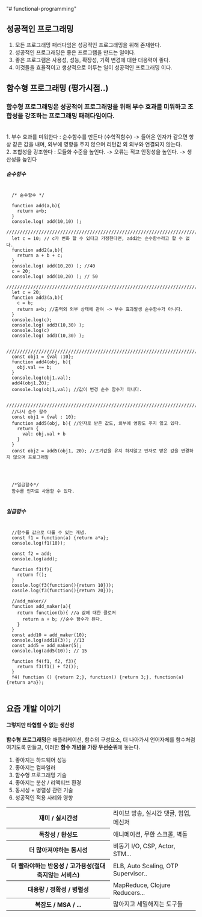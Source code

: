 "# functional-programming"

## 성공적인 프로그래밍
1. 모든 프로그래밍 패러다임은 성공적인 프로그래밍을 위해 존재한다.
1. 성공적인 프로그래밍은 좋은 프로그램을 만드는 일이다.
1. 좋은 프로그램은 사용성, 성능, 확장성, 기획 변경에 대한 대응력이 좋다.
1. 이것들을 효율적이고 생상적으로 이루는 일이 성공적인 프로그래밍 이다.


## 함수형 프로그래밍 (평가시점..)
### 함수형 프로그래밍은 성공적이 프로그래밍을 위해 부수 효과를 미워하고 조합성을 강조하는 프로그래밍 패러다임이다.
<br/>
    1. 부수 효과를 미워한다 : 순수함수를 만든다 (수학적함수) -> 들어온 인자가 같으면 항상 같은 값을 내며, 외부에 영향을 주지 않으며 리턴값 외 외부와 연결되지 않는다.<br/>
    2. 조합성을 강조한다 : 모듈화 수준을 높인다. -> 오류는 적고 안정성을 높인다. -> 생산성을 높인다

##### 순수함수
<pre>
<code>
  /* 순수함수 */

  function add(a,b){
    return a+b;
  }
  console.log( add(10,10) );
  /////////////////////////////////////////////////////////////////////////////
  let c = 10; // c가 변화 할 수 있다고 가정한다면, add2는 순수함수라고 할 수 없다.
  function add2(a,b){
    return a + b + c;
  }
  console.log( add(10,20) ); //40
  c = 20;
  console.log( add(10,20) ); // 50
  /////////////////////////////////////////////////////////////////////////////
  let c = 20;
  function add3(a,b){
    c = b;
    return a+b; //출력외 외부 상태에 관여 -> 부수 효과발생 순수함수가 아니다.
  }
  console.log(c);
  console.log( add3(10,30) );
  console.log(c)
  console.log( add3(10,30) );

  /////////////////////////////////////////////////////////////////////////////
  const obj1 = {val :10};
  function add4(obj, b){
    obj.val += b;
  }
  console.log(obj1.val);
  add4(obj1,20);
  console.log(obj1,val); //값이 변경 순수 함수가 아니다.

  /////////////////////////////////////////////////////////////////////////////
  //다시 순수 함수
  const obj1 = {val : 10};
  function add5(obj, b){ //인자로 받은 값도, 외부에 영향도 주지 않고 있다.
    return {
      val: obj.val + b
    }
  }
  const obj2 = add5(obj1, 20); //초기값을 유지 하지않고 인자로 받은 값을 변경하지 않으며 프로그래밍


  <br/>
  /*일급함수*/
  함수를 인자로 사용할 수 있다.
</code>
</pre>

##### 일급함수
<pre>
<code>
  //함수를 값으로 다룰 수 있는 개념.
  const f1 = function(a) {return a*a};
  console.log(f1(10));

  const f2 = add;
  console.log(add);

  function f3(f){
    return f();
  }
  cosole.log(f3(function(){return 10}));
  cosole.log(f3(function(){return 20}));

  //add_maker//
  function add_maker(a){
    return function(b){ //a 값에 대한 클로저
      return a + b; //순수 함수가 된다.
    }
  }
  const add10 = add_maker(10);
  console.log(add10(3)); //13
  const add5 = add_maker(5);
  console.log(add5(10)); // 15

  function f4(f1, f2, f3){
    return f3(f1() + f2());
  }
  f4( function () {return 2;}, function() {return 3;}, function(a){return a*a});
</code>
</pre>

## 요즘 개발 이야기
#### 그렇지만 타협할 수 없는 생산성
<b>함수형 프로그래밍</b>은 애플리케이션, 함수의 구성요소, 더 나아가서 언어자체를 함수처럼 여기도록 만들고,
이러한 <b>함수 개념을 가장 우선순위</b>에 놓는다.
1. 좋아지는 하드웨어 성능
1. 좋아지는 컴파일러
1. 함수형 프로그래밍 기술
1. 좋아지는 분산 / 리액티브 환경
1. 동시성 + 병렬성 관련 기술
1. 성공적인 적용 사례와 영향
<table>
  <tr>
    <th>재미 / 실시간성 </th><td> 라이브 방송, 실시간 댓글, 협업, 메신저</td>
  </tr>
  <tr>
    <th>독창성 / 완성도 </th><td> 애니메이션, 무한 스크롤, 벽돌</td>
  </tr>
  <tr>
    <th>더 많아져야하는 동시성</th><td> 비동기 I/O, CSP, Actor, STM...</td>
  </tr>
  <tr>
    <th>더 빨라야하는 반응성 / 고가용성(절대 죽지않는 서비스)</th><td>ELB, Auto Scaling, OTP Supervisor.. </td>
  </tr>
  <tr>
    <th>대용량 / 정확성 / 병렬성</th><td>MapReduce, Clojure Reducers... </td>
  </tr>
  <tr>
    <th>복잡도 / MSA / ...</th><td> 많아지고 세밀해지는 도구들</td>
  </tr>
</table>
